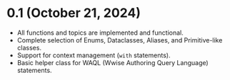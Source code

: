 # 0.1 (October 21, 2024)
- All functions and topics are implemented and functional.
- Complete selection of Enums, Dataclasses, Aliases, and Primitive-like classes.
- Support for context management (`with` statements).
- Basic helper class for WAQL (Wwise Authoring Query Language) statements.